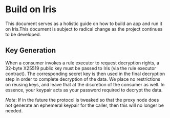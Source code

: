 # Build on Iris

This document serves as a holistic guide on how to build an app and run it on Iris.This document is subject to radical change as the project continues to be developed.

## Key Generation

When a consumer invokes a rule executor to request decryption rights, a 32-byte X25519 public key must be passed to Iris (via the rule executor contract). The corresponding secret key is then used in the final decryption step in order to complete decryption of the data. We place no restrictions on reusing keys, and leave that at the discretion of the consumer as well. In essence, your keypair acts as your password required to decrypt the data. 

*Note*: If in the future the protocol is tweaked so that the proxy node does not generate an ephemeral keypair for the caller, then this will no longer be needed.

